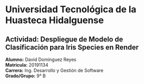 # Universidad Tecnológica de la Huasteca Hidalguense
## Actividad: Despliegue de Modelo de Clasificación para Iris Species en Render
**Alumno:** David Domínguez Reyes  
**Matricula:** 20191134  
**Carrera:** Ing. Desarrollo y Gestión de Software  
**Grado/Grupo:** 9° B  
